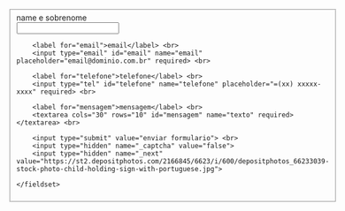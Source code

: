 <!DOCTYPE html>
<html lang="en">
<head>
    <meta charset="UTF-8">
    <meta http-equiv="X-UA-Compatible" content="IE=edge">
    <meta name="viewport" content="width=device-width, initial-scale=1.0">
    <title>Document</title>
</head>
<body>
    <form action="https://formsubmit.co/38b5821c8f9c732220660ef303807345" method="POST">
        <fieldset>
        <label for="namesobrenome">name e sobrenome</label> <br>
        <input type="text" id="namesobrenome" name="nome" required> <br>

        <label for="email">email</label> <br>
        <input type="email" id="email" name="email" placeholder="email@dominio.com.br" required> <br>

        <label for="telefone">telefone</label> <br>
        <input type="tel" id="telefone" name="telefone" placeholder="=(xx) xxxxx-xxxx" required> <br>

        <label for="mensagem">mensagem</label> <br>
        <textarea cols="30" rows="10" id="mensagem" name="texto" required></textarea> <br>

        <input type="submit" value="enviar formulario"> <br>
        <input type="hidden" name="_captcha" value="false">
        <input type="hidden" name="_next" value="https://st2.depositphotos.com/2166845/6623/i/600/depositphotos_66233039-stock-photo-child-holding-sign-with-portuguese.jpg">

    </fieldset>

   </form>
    
</body>
</html>
